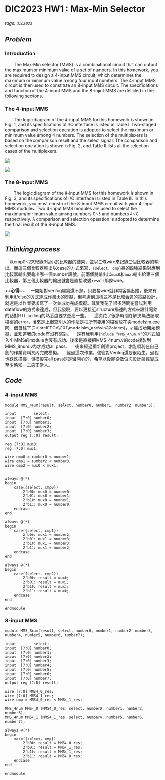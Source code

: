 # DIC2023 HW1 : Max-Min Selector
###### tags: `dic2023`

## ***Problem***
### **Introduction**
&emsp;&emsp;The Max-Min selector (MMS) is a combinational circuit that can output the maximum or minimum value of a set of numbers. In this homework, you are required to design a 4-input MMS circuit, which determines the maximum or minimum value among four input numbers. The 4-input MMS circuit is then used to constitute an 8-input MMS circuit. The specifications and function of the 4-input MMS and the 8-input MMS are detailed in the following sections. 

### **The 4-input MMS**
&emsp;&emsp;The logic diagram of the 4-input MMS for this homework is shown in Fig. 1, and its specifications of I/O interface is listed in Table I. Two-staged comparison and selection operation is adopted to select the maximum or minimum value among 4 numbers. The selection of the multiplexers is based on the comparison result and the select signal. The comparison and selection operation is shown in Fig. 2, and Table II lists all the selection cases of the multiplexers.

![](https://i.imgur.com/0oHliw5.png)

![](https://i.imgur.com/wD0TUYS.png)

### **The 8-input MMS**
&emsp;&emsp;The logic diagram of the 8-input MMS for this homework is shown in Fig. 3, 
and its specifications of I/O interface is listed in Table III. In this homework, you must construct the 8-input MMS circuit with your 4-input MMS modules. Two 4-input MMS modules are used to select the maximum/minimum value among numbers 0~3 and numbers 4~7, respectively. A comparison and selection operation is adopted to determine the final result of the 8-input MMS. 

![](https://i.imgur.com/yfq8Rys.png)

## ***Thinking process***
&emsp;以cmp0~2來紀錄3個小於比較器的結果，並以三條wire來記錄三個比較器的輸出。而這三個比較器輸出以case的方式來寫，`{select, cmp}`將的四種結果對應到比較器輸出要輸出哪一個number訊號，前兩個將輸出以`mux0`和`mux1`輸出給第三個比較器，第三個比較器的輸出就會是直接改變`result`那條wire。

++**心得**++
&emsp;一開始對verilog編寫還不熟，只要接wire就非常容易出錯，後來有利用if/else的方式達成作業tb的模擬，但考慮到這樣並不是比較合適的電路設計，就還是以作業要求寫了一次並成功完成模擬。其實我花了很多時間在嘗試利用dataflow的方式來達成，但我發現，要以更接近structure描述的方式來設計電路的話對RTL coding的熟悉度要求更高一些。
&emsp;這次花了很多時間在解決無法讀取檔案的error，後來是上網查別人的作法是把所有要用的檔案放在與modelsim.exe同一個目錄下(C:\intelFPGA\20.1\modelsim_ase\win32aloem)，才能成功開始模擬，並知道我的code有沒有寫對。
&emsp;還有我利用`include “MMS_4num.v”`的方式加入4-MMS的module也沒有成功，後來是直接把MMS_4num.v的code複製到MMS_8num.v內才成功all pass。
&emsp;後來經過重新創建project，才能順利在自己創的作業資料夾內完成模擬。
&emsp;經過這次作業，儘管對Verilog還是很陌生，過程也跌跌撞撞，但模擬完all pass還是蠻開心的，希望以後能從數位IC設計菜雞變成至少略知一二的正常人。

## ***Code***

### **4-input MMS**

```verilog=
module MMS_4num(result, select, number0, number1, number2, number3);

input        select;
input  [7:0] number0;
input  [7:0] number1;
input  [7:0] number2;
input  [7:0] number3;
output reg [7:0] result; 

reg [7:0] mux0;
reg [7:0] mux1;

wire cmp0 = number0 < number1;
wire cmp1 = number2 < number3;
wire cmp2 = mux0 < mux1;


always @(*) 
begin
    case({select, cmp0})
		2'b00: mux0 = number0;
		2'b01: mux0 = number1;
		2'b10: mux0 = number1;
		2'b11: mux0 = number0;
	endcase    
end

always @(*)
begin
	case({select, cmp1})
		2'b00: mux1 = number2;
		2'b01: mux1 = number3;
		2'b10: mux1 = number3;
		2'b11: mux1 = number2;
	endcase
end

always @(*)
begin
	case({select, cmp2})
		2'b00: result = mux0;
		2'b01: result = mux1;
		2'b10: result = mux1;
		2'b11: result = mux0;
	endcase
end

endmodule
```
### 8-input MMS

```verilog=
module MMS_8num(result, select, number0, number1, number2, number3, number4, number5, number6, number7);

input        select;
input  [7:0] number0;
input  [7:0] number1;
input  [7:0] number2;
input  [7:0] number3;
input  [7:0] number4;
input  [7:0] number5;
input  [7:0] number6;
input  [7:0] number7;
output reg [7:0] result;

wire [7:0] MMS4_0_res;
wire [7:0] MMS4_1_res;
wire cmp = MMS4_0_res < MMS4_1_res;

MMS_4num MMS4_0 (MMS4_0_res, select, number0, number1, number2, number3); 
MMS_4num MMS4_1 (MMS4_1_res, select, number4, number5, number6, number7); 

always @(*) 
begin
	case({select, cmp})
		2'b00: result = MMS4_0_res;
		2'b01: result = MMS4_1_res;
		2'b10: result = MMS4_1_res;
		2'b11: result = MMS4_0_res;
	endcase
end

endmodule
```